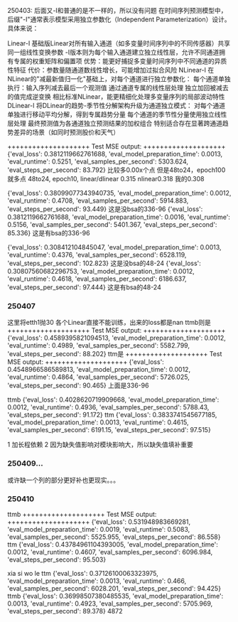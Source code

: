 250403: 后面又-I和普通的是不一样的，所以没有问题
在时间序列预测模型中，后缀"-I"通常表示模型采用独立参数化（Independent Parameterization）​设计。具体来说：

​Linear-I
基础版Linear对所有输入通道（如多变量时间序列中的不同传感器）共享同一组线性变换参数
-I版本则为每个输入通道建立独立线性层，允许不同通道拥有专属的权重矩阵和偏置项
优势：能更好捕捉多变量时间序列中不同通道的异质性特征
代价：参数量随通道数线性增长，可能增加过拟合风险
​NLinear-I
在NLinear的"减最新值归一化"基础上，对每个通道进行独立参数化：
每个通道单独执行：输入序列减去最后一个观测值
通过通道专属的线性层处理
独立加回被减去的值完成逆变换
相比标准NLinear，能更精细化处理多变量序列的局部波动特性
​DLinear-I
将DLinear的趋势-季节性分解架构升级为通道独立模式：
对每个通道单独进行移动平均分解，得到专属趋势分量
每个通道的季节性分量使用独立线性层处理
最终预测值为各通道独立预测结果的加权组合
特别适合存在显著跨通道趋势差异的场景（如同时预测股价和天气）

++++++++++++++++++++ Test MSE output: ++++++++++++++++++++
{'eval_loss': 0.3812119662761688, 'eval_model_preparation_time': 0.0013, 'eval_runtime': 0.5251, 'eval_samples_per_second': 5303.624, 'eval_steps_per_second': 83.792}
比较多0.00x个点
但是48to24，epoch100就多点
48to24, epoch10, linear/dlinear 0.315 nlinear0.318 我的0.308

{'eval_loss': 0.38099077343940735, 'eval_model_preparation_time': 0.0012, 'eval_runtime': 0.4708, 'eval_samples_per_second': 5914.883, 'eval_steps_per_second': 93.449}
这是没bsa的336-96
{'eval_loss': 0.3812119662761688, 'eval_model_preparation_time': 0.0016, 'eval_runtime': 0.5156, 'eval_samples_per_second': 5401.367, 'eval_steps_per_second': 85.336}
这是有bsa的336-96

{'eval_loss': 0.308412104845047, 'eval_model_preparation_time': 0.0013, 'eval_runtime': 0.4376, 'eval_samples_per_second': 6528.119, 'eval_steps_per_second': 102.823}
这是没bsa的48-24
{'eval_loss': 0.30807560682296753, 'eval_model_preparation_time': 0.0012, 'eval_runtime': 0.4618, 'eval_samples_per_second': 6186.637, 'eval_steps_per_second': 97.444}
这是有bsa的48-24

### 250407
这里将etth1抛30
各个Linear直接不能训练，出来的loss都是nan
ttmb则是
++++++++++++++++++++ Test MSE output: ++++++++++++++++++++
{'eval_loss': 0.4589395821094513, 'eval_model_preparation_time': 0.0012, 'eval_runtime': 0.4989, 'eval_samples_per_second': 5582.799, 'eval_steps_per_second': 88.202}
ttm是
++++++++++++++++++++ Test MSE output: ++++++++++++++++++++
{'eval_loss': 0.4548966586589813, 'eval_model_preparation_time': 0.0012, 'eval_runtime': 0.4864, 'eval_samples_per_second': 5726.025, 'eval_steps_per_second': 90.465}
上面是336-96

ttmb
{'eval_loss': 0.4028620719909668, 'eval_model_preparation_time': 0.0012, 'eval_runtime': 0.4936, 'eval_samples_per_second': 5788.43, 'eval_steps_per_second': 91.172}
ttm
{'eval_loss': 0.3833741545677185, 'eval_model_preparation_time': 0.0013, 'eval_runtime': 0.4615, 'eval_samples_per_second': 6191.15, 'eval_steps_per_second': 97.515}

1 加长程依赖
2 因为缺失值影响对模块影响大，所以缺失值填补重要

### 250409...
或许缺一个列的部分更好补也更现实。。。

### 250410

ttmb
++++++++++++++++++++ Test MSE output: ++++++++++++++++++++
{'eval_loss': 0.531948983669281, 'eval_model_preparation_time': 0.0019, 'eval_runtime': 0.5083, 'eval_samples_per_second': 5525.955, 'eval_steps_per_second': 86.558}
ttm
{'eval_loss': 0.43784961104393005, 'eval_model_preparation_time': 0.0012, 'eval_runtime': 0.4607, 'eval_samples_per_second': 6096.984, 'eval_steps_per_second': 95.503}

xia si wo le 
ttm
{'eval_loss': 0.37126100063323975, 'eval_model_preparation_time': 0.0013, 'eval_runtime': 0.466, 'eval_samples_per_second': 6028.201, 'eval_steps_per_second': 94.425}
ttmb
{'eval_loss': 0.36998507380485535, 'eval_model_preparation_time': 0.0013, 'eval_runtime': 0.4923, 'eval_samples_per_second': 5705.969, 'eval_steps_per_second': 89.378}
4872